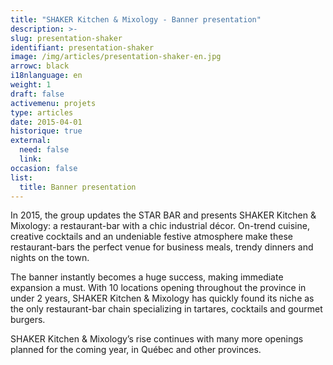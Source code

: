 ```yaml
---
title: "SHAKER Kitchen & Mixology - Banner presentation"
description: >-
slug: presentation-shaker
identifiant: presentation-shaker 
image: /img/articles/presentation-shaker-en.jpg
arrowc: black
i18nlanguage: en
weight: 1
draft: false
activemenu: projets
type: articles
date: 2015-04-01
historique: true
external:
  need: false
  link:
occasion: false
list:
  title: Banner presentation
---
```


In 2015, the group updates the STAR BAR and presents SHAKER Kitchen & Mixology: a restaurant-bar with a chic industrial décor. On-trend cuisine, creative cocktails and an undeniable festive atmosphere make these restaurant-bars the perfect venue for business meals, trendy dinners and nights on the town.

The banner instantly becomes a huge success, making immediate expansion a must. With 10 locations opening throughout the province in under 2 years, SHAKER Kitchen & Mixology has quickly found its niche as the only restaurant-bar chain specializing in tartares, cocktails and gourmet burgers.

SHAKER Kitchen & Mixology’s rise continues with many more openings planned for the coming year, in Québec and other provinces.

 
